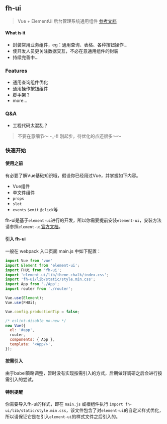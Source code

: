 ## fh-ui

> Vue + ElementUi 后台管理系统通用组件 [参考文档](https://jianglinhub.github.io/fh-ui-docs/#/)

#### What is it

* 封装常用业务组件，eg：通用查询、表格、各种按钮操作...
* 使开发人员更关注数据交互，不必在意通用组件的封装
* 持续完善中...

### Features

* 通用查询组件优化
* 通用操作按钮组件
* 脚手架？
* more...

### Q&A
* 工程代码太混乱？
> 不要在意细节～ -_-!! 刚起步，待优化的点还很多～～

### 快速开始

#### 使用之前

有必要了解Vue基础知识哦，假设你已经用过Vue，并掌握如下内容。
* Vue组件
* 单文件组件
* `props`
* `slot`
* `events` `$emit` `@click`等

fh-ui是基于`element-ui`进行的开发，所以你需要提前安装`element-ui`，安装方法请参照`element-ui`[官方文档](http://element.eleme.io/#/zh-CN/component/installation)。

#### 引入 fh-ui
一般在 webpack 入口页面 main.js 中如下配置：
```js
import Vue from 'vue'
import Element from 'element-ui';
import FHUi from 'fh-ui';
import 'element-ui/lib/theme-chalk/index.css';
import 'fh-ui/lib/static/style.min.css';
import App from './App';
import router from './router';

Vue.use(Element);
Vue.use(FHUi);

Vue.config.productionTip = false;

/* eslint-disable no-new */
new Vue({
  el: '#app',
  router,
  components: { App },
  template: '<App/>',
});
```

#### 按需引入
由于babel策略调整，暂时没有实现按需引入的方式，后期做好调研之后会进行按需引入的尝试。

#### 特别提醒
你需要导入fh-ui的样式，即在 `main.js` 或根组件执行 `import fh-ui/lib/static/style.min.css`，该文件包含了对`element-ui`的自定义样式优化，所以请保证它是在引入`element-ui`的样式文件之后引入的。
